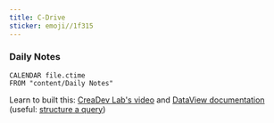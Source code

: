 ```yaml
---
title: C-Drive
sticker: emoji//1f315
---
```


### Daily Notes
```dataview
CALENDAR file.ctime
FROM "content/Daily Notes"
```

Learn to built this: [CreaDev Lab's video](https://youtu.be/p3jqxQLHqUY?si=KC5DA4nKUULUWtVu) and [DataView documentation](https://blacksmithgu.github.io/obsidian-dataview/) (useful: [structure a query](https://blacksmithgu.github.io/obsidian-dataview/queries/structure/))




